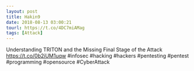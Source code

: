 ```yaml
---
layout: post
title: Hakin9
date: 2018-08-13 03:00:21
tourl: https://t.co/4DC7miAMag
tags: [Attack]
---
```

Understanding TRITON and the Missing Final Stage of the Attack  https://t.co/0b2iUM1uqw #infosec #hacking #hackers #pentesting #pentest #programming #opensource #CyberAttack